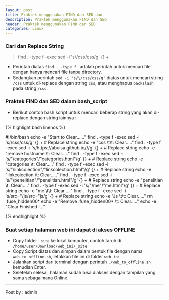 ```yaml
---
layout: post
title: Praktek menggunakan FIND dan SED dan 
description: Praktek menggunakan FIND dan SED
header: Praktek menggunakan FIND dan SED
categories: Linux
---
```

### Cari dan Replace String
> find . -type f -exec sed -i 's/\/css/css/g' {} + 

* Perintah diatas `find . -type f ` adalah perintah untuk mencari file dengan hanya mencari file tanpa directory.
* Sedangkan perintah `sed -i 's/\/css/css/g'` diatas untuk mencari string `/css` untuk di-replace dengan string `css`, atau menghapus `backslash` pada string `/css`.

### Praktek FIND dan SED dalam bash_script

* Berikut contoh bash script untuk mencari beberap string yang akan di-replace dengan string lainnya : 

{% highlight bash linenos %}

#!/bin/bash
echo -e "Start to Clear......"
find . -type f -exec sed -i 's/\/css/css/g' {} + # Replace string
echo -e "css \t\t: Clear....."
find . -type f -exec sed -i 's/https:\/\/abuisa.github.io\///g' {} + # Replace string
echo -e "remove hostname \t: Clear....."
find . -type f -exec sed -i 's/"\/categories"/"categories.html"/g' {} + # Replace string 
echo -e "categories \t: Clear....."
find . -type f -exec sed -i 's/"\/linkcolection"/"linkcolection.html"/g' {} + # Replace string 
echo -e "linkcolection \t: Clear....."
find . -type f -exec sed -i 's/"\/penelitian"/"penelitian.html"/g' {} + # Replace string 
echo -e "penelitian \t: Clear....."
find . -type f -exec sed -i 's/"\/me"/"me.html"/g' {} + # Replace string 
echo -e "me \t\t: Clear....."
find . -type f -exec sed -i 's/src="\/js/src="js/g' {} + # Replace string
echo -e "Js \t\t: Clear....."
rm .fuse_hidden00*
echo -e "Remove .fuse_hidden00* \t: Clear....."
echo -e "Clear Finished !..."

{% endhighlight %}

### Buat setiap halaman web ini dapat di akses OFFLINE

* Copy folder `_site` ke lokal komputer, contoh taruh di `/home/user/Download/web_ini/_site`
* Copy Script diatas dan simpan dalam bentuk file dengan nama `web_to_offline.sh`, letakkan file ini di folder `web_ini`
* Jalankan script dari terminal dengan perintah `./web_to_offline.sh` kemudian Enter.
* Seletelah selesai, halaman sudah bisa diakses dengan tampilah yang sama sebagaimana Online.



----
Post by : admin
